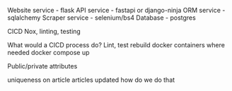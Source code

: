 Website service - flask
API service - fastapi or django-ninja
ORM service - sqlalchemy
Scraper service - selenium/bs4
Database - postgres

CICD
Nox, linting, testing

What would a CICD process do?
Lint, test
rebuild docker containers where needed
docker compose up

Public/private attributes

uniqueness on article
articles updated how do we do that
